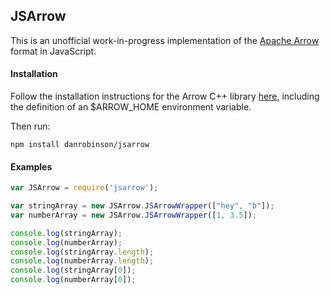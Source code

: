 ## JSArrow

This is an unofficial work-in-progress implementation of the [Apache Arrow](https://github.com/apache/arrow) format in JavaScript.

#### Installation

Follow the installation instructions for the Arrow C++ library [here](https://github.com/apache/arrow/blob/master/python/doc/INSTALL.md), including the definition of an $ARROW_HOME environment variable.

Then run:

```
npm install danrobinson/jsarrow
```

#### Examples

```javascript
var JSArrow = require('jsarrow');

var stringArray = new JSArrow.JSArrowWrapper(["hey", "b"]);
var numberArray = new JSArrow.JSArrowWrapper([1, 3.5]);

console.log(stringArray);
console.log(numberArray);
console.log(stringArray.length);
console.log(numberArray.length);
console.log(stringArray[0]);
console.log(numberArray[0]);

```